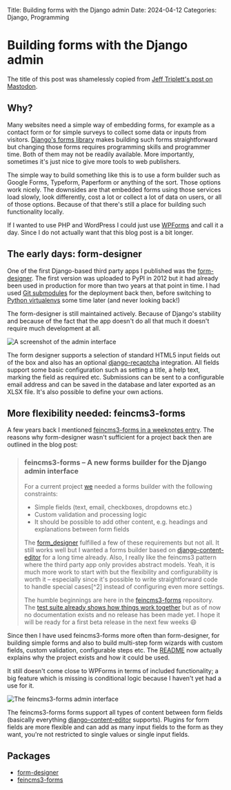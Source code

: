 Title: Building forms with the Django admin
Date: 2024-04-12
Categories: Django, Programming

# Building forms with the Django admin

The title of this post was shamelessly copied from [Jeff Triplett's post on
Mastodon](https://mastodon.social/@webology/112235938469045649).

## Why?

Many websites need a simple way of embedding forms, for example as a contact
form or for simple surveys to collect some data or inputs from visitors.
[Django's forms library](https://docs.djangoproject.com/en/5.0/topics/forms/)
makes building such forms straightforward but changing those forms requires
programming skills and programmer time. Both of them may not be readily
available. More importantly, sometimes it's just nice to give more tools to web
publishers.

The simple way to build something like this is to use a form builder such as
Google Forms, Typeform, Paperform or anything of the sort. Those options work
nicely. The downsides are that embedded forms using those services load slowly,
look differently, cost a lot or collect a lot of data on users, or all of those
options. Because of that there's still a place for building such functionality
locally.

If I wanted to use PHP and WordPress I could just use
[WPForms](https://wpforms.com/) and call it a day. Since I do not actually want
that this blog post is a bit longer.

## The early days: form-designer

One of the first Django-based third party apps I published was the [form-designer](https://github.com/feincms/form-designer). The first version was uploaded to PyPI in 2012 but it had already been used in production for more than two years at that point in time. I had used [Git submodules](https://git-scm.com/book/en/v2/Git-Tools-Submodules) for the deployment back then, before switching to [Python virtualenvs](https://virtualenv.pypa.io/) some time later (and never looking back!)

The form-designer is still maintained actively. Because of Django's stability and because of the fact that the app doesn't do all that much it doesn't require much development at all.

![A screenshot of the admin interface](https://406.ch/assets/20240410-form-designer.png)

The form designer supports a selection of standard HTML5 input fields out of the box and also has an optional [django-recaptcha](https://github.com/django-recaptcha/django-recaptcha) integration. All fields support some basic configuration such as setting a title, a help text, marking the field as required etc. Submissions can be sent to a configurable email address and can be saved in the database and later exported as an XLSX file. It's also possible to define your own actions.

## More flexibility needed: feincms3-forms

A few years back I mentioned [feincms3-forms in a weeknotes entry](https://406.ch/writing/weeknotes-2021-week-13-and-14/). The reasons why form-designer wasn't sufficient for a project back then are outlined in the blog post:

> ### feincms3-forms – A new forms builder for the Django admin interface
>
> For a current project [we](https://feinheit.ch/) needed a forms builder with the following constraints:
>
> - Simple fields (text, email, checkboxes, dropdowns etc.)
> - Custom validation and processing logic
> - It should be possible to add other content, e.g. headings and explanations between form fields
>
> The [form_designer](https://github.com/feincms/form_designer) fulfilled a few of these requirements but not all. It still works well but I wanted a forms builder based on [django-content-editor](https://github.com/matthiask/django-content-editor) for a long time already. Also, I really like the feincms3 pattern where the third party app only provides abstract models. Yeah, it is much more work to start with but the flexibility and configurability is worth it – especially since it's possible to write straightforward code to handle special cases[^2] instead of configuring even more settings.
>
> The humble beginnings are here in the [feincms3-forms](https://github.com/matthiask/feincms3-forms/) repository. The [test suite already shows how things work together](https://github.com/matthiask/feincms3-forms/tree/main/tests/testapp) but as of now no documentation exists and no release has been made yet. I hope it will be ready for a first beta release in the next few weeks 😄

Since then I have used feincms3-forms more often than form-designer, for building simple forms and also to build multi-step form wizards with custom fields, custom validation, configurable steps etc. The [README](https://github.com/feincms/feincms3-forms?tab=readme-ov-file#feincms3-forms) now actually explains why the project exists and how it could be used.

It still doesn't come close to WPForms in terms of included functionality; a big feature which is missing is conditional logic because I haven't yet had a use for it.

![The feincms3-forms admin interface](https://406.ch/assets/20240410-feincms3-forms.png)

The feincms3-forms forms support all types of content between form fields (basically everything [django-content-editor](https://django-content-editor.readthedocs.io/) supports). Plugins for form fields are more flexible and can add as many input fields to the form as they want, you're not restricted to single values or single input fields.

## Packages

- [form-designer](https://github.com/feincms/form-designer)
- [feincms3-forms](https://github.com/feincms/feincms3-forms)
